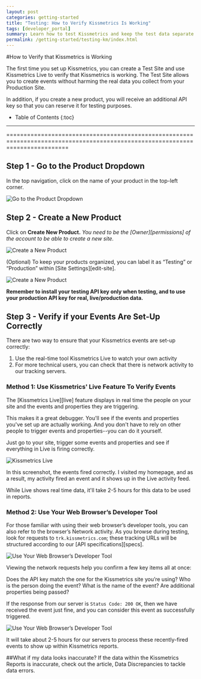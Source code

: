 ```yaml
---
layout: post
categories: getting-started
title: "Testing: How to Verify Kissmetrics Is Working"
tags: [developer_portal]
summary: Learn how to test Kissmetrics and keep the test data separate from your "real" data.
permalink: /getting-started/testing-km/index.html
---
```

#How to Verify that Kissmetrics is Working

The first time you set up Kissmetrics, you can create a Test Site and use Kissmetrics Live to verify that Kissmetrics is working. The Test Site allows you to create events without harming the real data you collect from your Production Site. 

In addition, if you create a new product, you will receive an additional API key so that you can reserve it for testing purposes.

* Table of Contents
{:toc}
* * *

==============================================================================================================================

## Step 1 - Go to the Product Dropdown

In the top navigation, click on the name of your product in the top-left corner. 

![Go to the Product Dropdown][#1]

## Step 2 - Create a New Product
Click on **Create New Product.** _You need to be the [Owner][permissions] of the account to be able to create a new site._

![Create a New Product][#2]

(Optional) To keep your products organized, you can label it as “Testing” or “Production” within [Site Settings][edit-site]. 

![Create a New Product][#3]

**Remember to install your testing API key only when testing, and to use your production API key for real, live/production data.**

## Step 3 - Verify if your Events Are Set-Up Correctly
There are two way to ensure that your Kissmetrics events are set-up correctly:

1. Use the real-time tool Kissmetrics Live to watch your own activity
2. For more technical users, you can check that there is network activity to our tracking servers.

### Method 1: Use Kissmetrics' Live Feature To Verify Events

The [Kissmetrics Live][live] feature displays in real time the people on your site and the events and properties they are triggering. 

This makes it a great debugger. You'll see if the events and properties you've set up are actually working. And you don't have to rely on other people to trigger events and properties--you can do it yourself. 

Just go to your site, trigger some events and properties and see if everything in Live is firing correctly.

![Kissmetrics Live][#4]

In this screenshot, the events fired correctly. I visited my homepage, and as a result, my activity fired an event and it shows up in the Live activity feed. 

While Live shows real time data, it'll take 2-5 hours for this data to be used in reports. 


### Method 2: Use Your Web Browser’s Developer Tool
For those familiar with using their web browser’s developer tools, you can also refer to the browser’s Network activity. As you browse during testing, look for requests to `trk.kissmetrics.com`; these tracking URLs will be structured according to our [API specifications][specs].

![Use Your Web Browser’s Developer Tool][#5]

Viewing the network requests help you confirm a few key items all at once:

Does the API key match the one for the Kissmetrics site you’re using?
Who is the person doing the event?
What is the name of the event?
Are additional properties being passed?

If the response from our server is `Status Code: 200 OK`, then we have received the event just fine, and you can consider this event as successfully triggered. 

![Use Your Web Browser’s Developer Tool][#6]

It will take about 2-5 hours for our servers to process these recently-fired events to show up within Kissmetrics reports. 

##What if my data looks inaccurate?
If the data within the Kissmetrics Reports is inaccurate, check out the article, Data Discrepancies to tackle data errors. 

[#1]:https://kissmetrics-support-files.s3.amazonaws.com/assets/getting-started/testing-km/How%20to%20Verify%20that%20Kissmetrics%20is%20Working%201.png
[#2]:https://kissmetrics-support-files.s3.amazonaws.com/assets/getting-started/testing-km/How%20to%20Verify%20that%20Kissmetrics%20is%20Working%202.png
[#3]:https://kissmetrics-support-files.s3.amazonaws.com/assets/getting-started/testing-km/How%20to%20Verify%20that%20Kissmetrics%20is%20Working%203.png
[#4]:https://kissmetrics-support-files.s3.amazonaws.com/assets/getting-started/testing-km/How%20to%20Verify%20that%20Kissmetrics%20is%20Working%204.png
[#5]:https://kissmetrics-support-files.s3.amazonaws.com/assets/getting-started/testing-km/How%20to%20Verify%20that%20Kissmetrics%20is%20Working%205.png
[#6]:https://kissmetrics-support-files.s3.amazonaws.com/assets/getting-started/testing-km/How%20to%20Verify%20that%20Kissmetrics%20is%20Working%206.png
